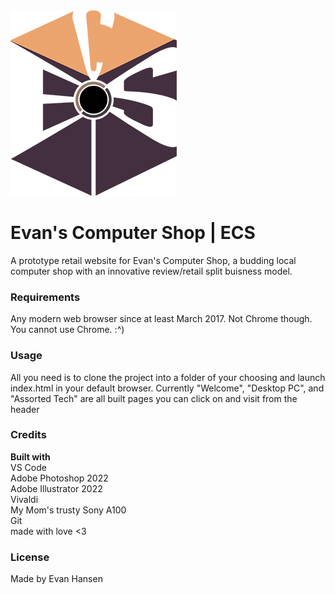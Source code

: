 <img src="images/ECS_logo_smol.png">

<h1> Evan's Computer Shop | ECS </h1>

A prototype retail website for Evan's Computer Shop, a budding local computer shop with an innovative review/retail split buisness model.

### Requirements

Any modern web browser since at least March 2017. Not Chrome though. You cannot use Chrome. :^) 

### Usage
All you need is to clone the project into a folder of your choosing and launch index.html in your default browser. Currently "Welcome", "Desktop PC", and "Assorted Tech" are all built pages you can click on and visit from the header 

### Credits

<b>Built with</b>
<br>
VS Code
<br>
Adobe Photoshop 2022
<br>
Adobe Illustrator 2022
<br>
Vivaldi
<br>
My Mom's trusty Sony A100
<br>
Git
<br>
made with love <3

### License 
Made by Evan Hansen
